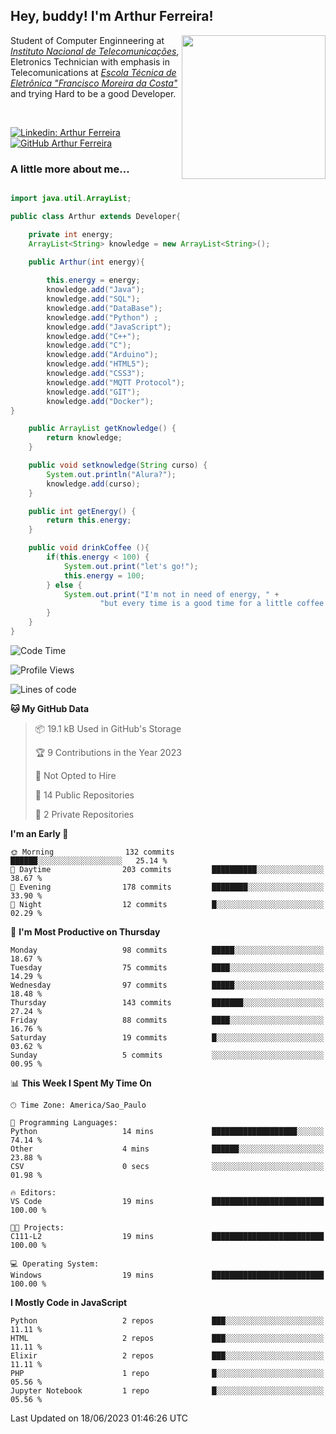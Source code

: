<h2> Hey, buddy! I'm Arthur Ferreira!</h2>
<img align='right' src="https://media.giphy.com/media/ule4vhcY1xEKQ/giphy.gif" width="230">
<p>Student of Computer Enginneering at  <em><a href="https://inatel.br/home/" target="_blank">Instituto Nacional de Telecomunicações</a></em>, Eletronics Technician with emphasis in Telecomunications at <em><a href="https://www.etefmc.com.br" target="_blank">Escola Técnica de Eletrônica "Francisco Moreira da Costa"</a></em> and trying Hard to be a good Developer.
</p></br>

[![Linkedin: Arthur Ferreira](https://img.shields.io/badge/-Arthur%20Ferreira%20Silva-blue?style=flat-square&logo=Linkedin&logoColor=white&link=https://www.linkedin.com/in/ArthurFerreiraSilva/)]( www.linkedin.com/in/ArthurFerreiraSilva)
[![GitHub Arthur Ferreira](https://img.shields.io/github/followers/arthur-ngdi?label=follow&style=social)](https://github.com/arthur-ngdi)


### A little more about me...  

``` Java

import java.util.ArrayList;

public class Arthur extends Developer{

    private int energy;
    ArrayList<String> knowledge = new ArrayList<String>();

    public Arthur(int energy){
        
        this.energy = energy;
        knowledge.add("Java");
        knowledge.add("SQL");
        knowledge.add("DataBase");
        knowledge.add("Python") ;
        knowledge.add("JavaScript");
        knowledge.add("C++");
        knowledge.add("C");
        knowledge.add("Arduino");
        knowledge.add("HTML5");
        knowledge.add("CSS3");
        knowledge.add("MQTT Protocol");
        knowledge.add("GIT");
        knowledge.add("Docker");
}

    public ArrayList getKnowledge() {
        return knowledge;
    }

    public void setknowledge(String curso) {
        System.out.println("Alura?");
        knowledge.add(curso);
    }

    public int getEnergy() {
        return this.energy;
    }

    public void drinkCoffee (){
        if(this.energy < 100) {
            System.out.print("let's go!");
            this.energy = 100;
        } else {
            System.out.print("I'm not in need of energy, " +
                    "but every time is a good time for a little coffee!");
        }
    }
}

```
<!--START_SECTION:waka-->
![Code Time](http://img.shields.io/badge/Code%20Time-211%20hrs%2037%20mins-blue)

![Profile Views](http://img.shields.io/badge/Profile%20Views-0-blue)

![Lines of code](https://img.shields.io/badge/From%20Hello%20World%20I%27ve%20Written-205.6%20thousand%20lines%20of%20code-blue)

**🐱 My GitHub Data** 

> 📦 19.1 kB Used in GitHub's Storage 
 > 
> 🏆 9 Contributions in the Year 2023
 > 
> 🚫 Not Opted to Hire
 > 
> 📜 14 Public Repositories 
 > 
> 🔑 2 Private Repositories 
 > 
**I'm an Early 🐤** 

```text
🌞 Morning                132 commits         ██████░░░░░░░░░░░░░░░░░░░   25.14 % 
🌆 Daytime                203 commits         ██████████░░░░░░░░░░░░░░░   38.67 % 
🌃 Evening                178 commits         ████████░░░░░░░░░░░░░░░░░   33.90 % 
🌙 Night                  12 commits          █░░░░░░░░░░░░░░░░░░░░░░░░   02.29 % 
```
📅 **I'm Most Productive on Thursday** 

```text
Monday                   98 commits          █████░░░░░░░░░░░░░░░░░░░░   18.67 % 
Tuesday                  75 commits          ████░░░░░░░░░░░░░░░░░░░░░   14.29 % 
Wednesday                97 commits          █████░░░░░░░░░░░░░░░░░░░░   18.48 % 
Thursday                 143 commits         ███████░░░░░░░░░░░░░░░░░░   27.24 % 
Friday                   88 commits          ████░░░░░░░░░░░░░░░░░░░░░   16.76 % 
Saturday                 19 commits          █░░░░░░░░░░░░░░░░░░░░░░░░   03.62 % 
Sunday                   5 commits           ░░░░░░░░░░░░░░░░░░░░░░░░░   00.95 % 
```


📊 **This Week I Spent My Time On** 

```text
🕑︎ Time Zone: America/Sao_Paulo

💬 Programming Languages: 
Python                   14 mins             ███████████████████░░░░░░   74.14 % 
Other                    4 mins              ██████░░░░░░░░░░░░░░░░░░░   23.88 % 
CSV                      0 secs              ░░░░░░░░░░░░░░░░░░░░░░░░░   01.98 % 

🔥 Editors: 
VS Code                  19 mins             █████████████████████████   100.00 % 

🐱‍💻 Projects: 
C111-L2                  19 mins             █████████████████████████   100.00 % 

💻 Operating System: 
Windows                  19 mins             █████████████████████████   100.00 % 
```

**I Mostly Code in JavaScript** 

```text
Python                   2 repos             ███░░░░░░░░░░░░░░░░░░░░░░   11.11 % 
HTML                     2 repos             ███░░░░░░░░░░░░░░░░░░░░░░   11.11 % 
Elixir                   2 repos             ███░░░░░░░░░░░░░░░░░░░░░░   11.11 % 
PHP                      1 repo              █░░░░░░░░░░░░░░░░░░░░░░░░   05.56 % 
Jupyter Notebook         1 repo              █░░░░░░░░░░░░░░░░░░░░░░░░   05.56 % 
```




 Last Updated on 18/06/2023 01:46:26 UTC
<!--END_SECTION:waka-->
